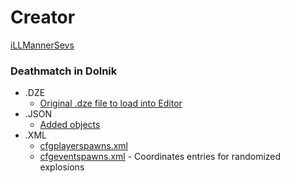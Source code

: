 # Creator
[iLLMannerSevs](https://github.com/iLLMannerSevs)

### Deathmatch in Dolnik

- .DZE
    - [Original .dze file to load into Editor](Dolnik_walled_off.dze)
- .JSON
    - [Added objects](dolnik_dm.json)
- .XML
    - [cfgplayerspawns.xml](dolnik_dm_spawns.xml)
    - [cfgeventspawns.xml](dolnik_explosions.xml) - Coordinates entries for randomized explosions